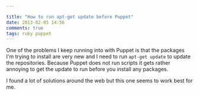 ```yaml
---

title: "How to run apt-get update before Puppet"
date: 2013-02-05 14:56
comments: true
tags: ruby puppet
---
```


One of the problems I keep running into with Puppet is that the packages I'm trying to install are very new and I need to run `apt-get update` to update the repositories. Because Puppet does not run scripts it gets rather annoying to get the update to run before you install any packages.

I found a lot of solutions around the web but this one seems to work best for me.

<script src="https://gist.github.com/cbetta/4714469.js"></script>